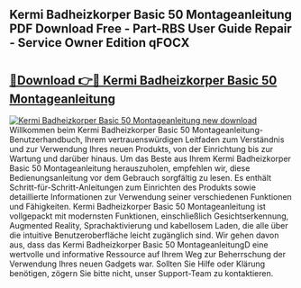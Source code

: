## Kermi Badheizkorper Basic 50 Montageanleitung PDF Download Free - Part-RBS User Guide Repair - Service Owner Edition qFOCX

# <h2><a href="http://df7nyrt.blite.top/?on=Kermi+Badheizkorper+Basic+50+Montageanleitung">🔗Download 👉🔴 Kermi Badheizkorper Basic 50 Montageanleitung</a></h2>

[![Kermi Badheizkorper Basic 50 Montageanleitung new download](https://i.imgur.com/lujVjoI.png)](http://df7nyrt.blite.top/?on=Kermi+Badheizkorper+Basic+50+Montageanleitung)
Willkommen beim Kermi Badheizkorper Basic 50 Montageanleitung-Benutzerhandbuch, Ihrem vertrauenswürdigen Leitfaden zum Verständnis und zur Verwendung Ihres neuen Produkts, von der Einrichtung bis zur Wartung und darüber hinaus. Um das Beste aus Ihrem Kermi Badheizkorper Basic 50 Montageanleitung herauszuholen, empfehlen wir, diese Bedienungsanleitung vor dem Gebrauch sorgfältig zu lesen. Es enthält Schritt-für-Schritt-Anleitungen zum Einrichten des Produkts sowie detaillierte Informationen zur Verwendung seiner verschiedenen Funktionen und Fähigkeiten. Kermi Badheizkorper Basic 50 Montageanleitung ist vollgepackt mit modernsten Funktionen, einschließlich Gesichtserkennung, Augmented Reality, Sprachaktivierung und kabellosem Laden, die alle über die intuitive Benutzeroberfläche leicht zugänglich sind. Wir gehen davon aus, dass das Kermi Badheizkorper Basic 50 MontageanleitungD eine wertvolle und informative Ressource auf Ihrem Weg zur Beherrschung der Verwendung Ihres neuen Gadgets war. Sollten Sie Hilfe oder Klärung benötigen, zögern Sie bitte nicht, unser Support-Team zu kontaktieren.
